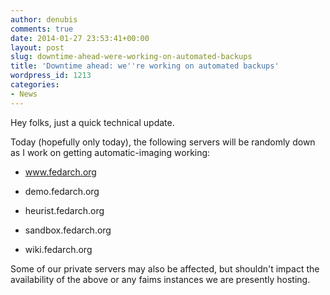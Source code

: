 ```yaml
---
author: denubis
comments: true
date: 2014-01-27 23:53:41+00:00
layout: post
slug: downtime-ahead-were-working-on-automated-backups
title: 'Downtime ahead: we''re working on automated backups'
wordpress_id: 1213
categories:
- News
---
```


Hey folks, just a quick technical update.

Today (hopefully only today), the following servers will be randomly down as I work on getting automatic-imaging working:

* www.fedarch.org

* demo.fedarch.org

* heurist.fedarch.org

* sandbox.fedarch.org

* wiki.fedarch.org

Some of our private servers may also be affected, but shouldn't impact the availability of the above or any faims instances we are presently hosting.
